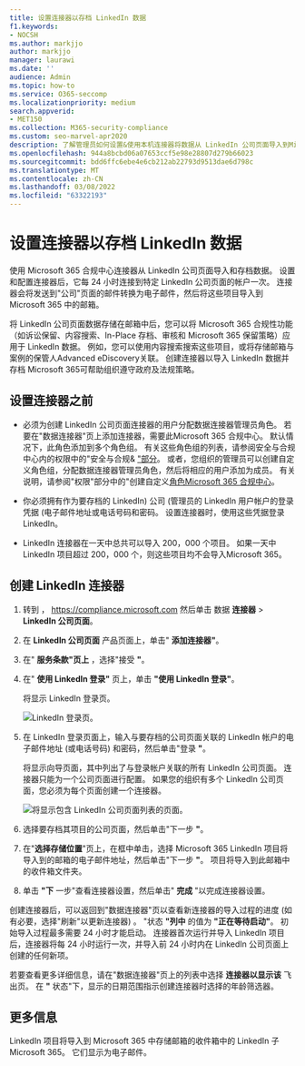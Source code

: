 ```yaml
---
title: 设置连接器以存档 LinkedIn 数据
f1.keywords:
- NOCSH
ms.author: markjjo
author: markjjo
manager: laurawi
ms.date: ''
audience: Admin
ms.topic: how-to
ms.service: O365-seccomp
ms.localizationpriority: medium
search.appverid:
- MET150
ms.collection: M365-security-compliance
ms.custom: seo-marvel-apr2020
description: 了解管理员如何设置&使用本机连接器将数据从 LinkedIn 公司页面导入到Microsoft 365。
ms.openlocfilehash: 944a8bcbd06a07653ccf5e98e28807d279b66023
ms.sourcegitcommit: bdd6ffc6ebe4e6cb212ab22793d9513dae6d798c
ms.translationtype: MT
ms.contentlocale: zh-CN
ms.lasthandoff: 03/08/2022
ms.locfileid: "63322193"
---
```

# <a name="set-up-a-connector-to-archive-linkedin-data"></a>设置连接器以存档 LinkedIn 数据

使用 Microsoft 365 合规中心连接器从 LinkedIn 公司页面导入和存档数据。 设置和配置连接器后，它每 24 小时连接到特定 LinkedIn 公司页面的帐户一次。 连接器会将发送到"公司"页面的邮件转换为电子邮件，然后将这些项目导入到 Microsoft 365 中的邮箱。

将 LinkedIn 公司页面数据存储在邮箱中后，您可以将 Microsoft 365 合规性功能（如诉讼保留、内容搜索、In-Place 存档、审核和 Microsoft 365 保留策略）应用于 LinkedIn 数据。 例如，您可以使用内容搜索搜索这些项目，或将存储邮箱与案例的保管人Advanced eDiscovery关联。 创建连接器以导入 LinkedIn 数据并存档 Microsoft 365可帮助组织遵守政府及法规策略。

## <a name="before-you-set-up-a-connector"></a>设置连接器之前

- 必须为创建 LinkedIn 公司页面连接器的用户分配数据连接器管理员角色。 若要在"数据连接器"页上添加连接器，需要此Microsoft 365 合规中心。 默认情况下，此角色添加到多个角色组。 有关这些角色组的列表，请参阅安全与合规中心内的权限中的"安全与合规& ["部分](../security/office-365-security/permissions-in-the-security-and-compliance-center.md#roles-in-the-security--compliance-center)。 或者，您组织的管理员可以创建自定义角色组，分配数据连接器管理员角色，然后将相应的用户添加为成员。 有关说明，请参阅"权限"部分中的"创建自定义[角色Microsoft 365 合规中心](microsoft-365-compliance-center-permissions.md#create-a-custom-role-group)。

- 你必须拥有作为要存档的 LinkedIn) 公司 (管理员的 LinkedIn 用户帐户的登录凭据 (电子邮件地址或电话号码和密码。 设置连接器时，使用这些凭据登录 LinkedIn。

- LinkedIn 连接器在一天中总共可以导入 200，000 个项目。 如果一天中 LinkedIn 项目超过 200，000 个，则这些项目均不会导入Microsoft 365。

## <a name="create-a-linkedin-connector"></a>创建 LinkedIn 连接器

1. 转到 ， <https://compliance.microsoft.com> 然后单击 数据 **连接器** > **LinkedIn 公司页面**。

2. 在 **LinkedIn 公司页面** 产品页面上，单击" **添加连接器"**。

3. 在" **服务条款"页上** ，选择"接受 **"**。

4. 在" **使用 LinkedIn 登录"** 页上，单击 **"使用 LinkedIn 登录"**。

   将显示 LinkedIn 登录页。

   ![LinkedIn 登录页。](../media/LinkedInSigninPage.png)

5. 在 LinkedIn 登录页面上，输入与要存档的公司页面关联的 LinkedIn 帐户的电子邮件地址 (或电话号码) 和密码，然后单击"登录 **"**。

   将显示向导页面，其中列出了与登录帐户关联的所有 LinkedIn 公司页面。 连接器只能为一个公司页面进行配置。 如果您的组织有多个 LinkedIn 公司页面，您必须为每个页面创建一个连接器。

   ![将显示包含 LinkedIn 公司页面列表的页面。](../media/LinkedInSelectCompanyPage.png)

6. 选择要存档其项目的公司页面，然后单击"下一步 **"**。

7. 在"**选择存储位置**"页上，在框中单击，选择 Microsoft 365 LinkedIn 项目将导入到的邮箱的电子邮件地址，然后单击"下一步 **"**。 项目将导入到此邮箱中的收件箱文件夹。

8. 单击 **"下** 一步"查看连接器设置，然后单击" **完成** "以完成连接器设置。

创建连接器后，可以返回到"数据连接器"页以查看新连接器的导入过程的进度 (如有必要，选择"刷新"以更新连接器) 。 "状态 **"列中** 的值为 **"正在等待启动"**。 初始导入过程最多需要 24 小时才能启动。 连接器首次运行并导入 LinkedIn 项目后，连接器将每 24 小时运行一次，并导入前 24 小时内在 LinkedIn 公司页面上创建的任何新项。

若要查看更多详细信息，请在"数据连接器"页上的列表中选择 **连接器以显示该** 飞出页。 在 **"** 状态"下，显示的日期范围指示创建连接器时选择的年龄筛选器。

## <a name="more-information"></a>更多信息

LinkedIn 项目将导入到 Microsoft 365 中存储邮箱的收件箱中的 LinkedIn 子Microsoft 365。 它们显示为电子邮件。